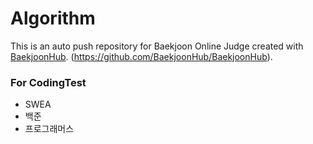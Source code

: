 # Algorithm
This is an auto push repository for Baekjoon Online Judge created with [BaekjoonHub](https://github.com/BaekjoonHub/BaekjoonHub).
(https://github.com/BaekjoonHub/BaekjoonHub).
### For CodingTest
- SWEA
- 백준
- 프로그래머스
